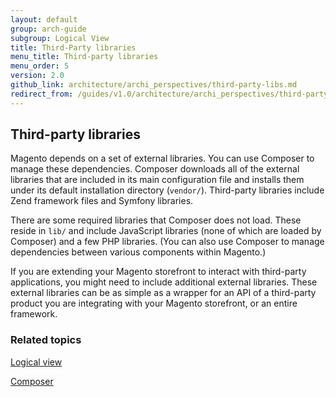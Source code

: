 ```yaml
---
layout: default
group: arch-guide
subgroup: Logical View
title: Third-Party libraries
menu_title: Third-party libraries
menu_order: 5
version: 2.0
github_link: architecture/archi_perspectives/third-party-libs.md
redirect_from: /guides/v1.0/architecture/archi_perspectives/third-party-libs.html
---
```



<h2>Third-party libraries</h2>

Magento depends on a set of external libraries. You can use Composer to manage these dependencies. Composer downloads all of the external libraries that are included in its main configuration file and installs them under its default installation directory (`vendor/`). Third-party libraries  include Zend framework files and Symfony libraries.   


There are some required libraries that Composer does not load. These reside in `lib/` and include JavaScript libraries (none of which are loaded by Composer) and a few PHP libraries. (You can also use Composer  to manage dependencies between various components within Magento.)


If you are extending your Magento storefront to interact with third-party applications, you might need to include additional external libraries. These external libraries can be as simple as a wrapper for an API of a third-party product you are integrating with your Magento storefront, or an entire framework. 



<h3>Related topics</h3>

<a href="{{page.baseurl}}architecture/archi_perspectives/LogicalView_intro.html">Logical view</a>


<a href="https://getcomposer.org/doc/00-intro.md" target="_blank">Composer</a> 
